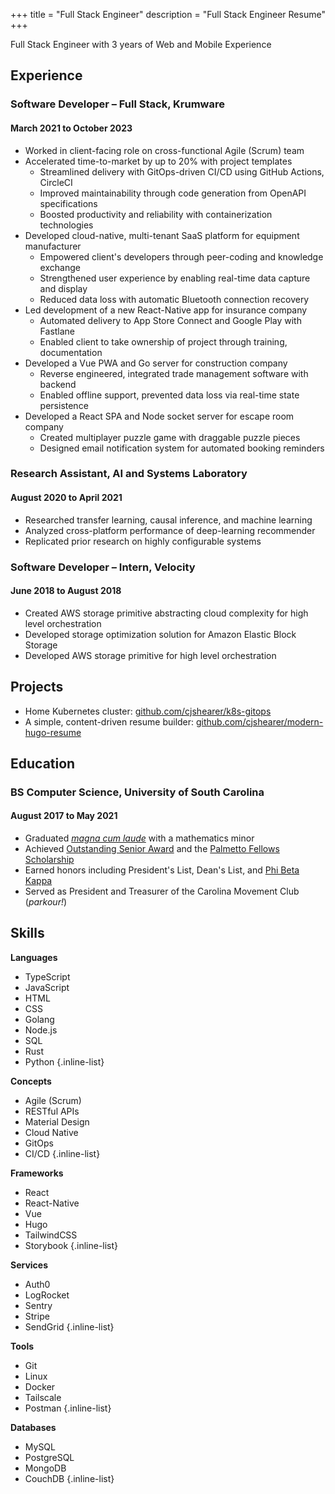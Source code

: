+++
title = "Full Stack Engineer"
description = "Full Stack Engineer Resume"
+++

Full Stack Engineer with 3 years of Web and Mobile Experience

## Experience

### Software Developer – Full Stack, Krumware

#### March 2021 to October 2023

- Worked in client-facing role on cross-functional Agile (Scrum) team
- Accelerated time-to-market by up to 20% with project templates
  - Streamlined delivery with GitOps-driven CI/CD using GitHub Actions, CircleCI
  - Improved maintainability through code generation from OpenAPI specifications
  - Boosted productivity and reliability with containerization technologies
- Developed cloud-native, multi-tenant SaaS platform for equipment manufacturer
  - Empowered client's developers through peer-coding and knowledge exchange
  - Strengthened user experience by enabling real-time data capture and display
  - Reduced data loss with automatic Bluetooth connection recovery
- Led development of a new React-Native app for insurance company
  - Automated delivery to App Store Connect and Google Play with Fastlane
  - Enabled client to take ownership of project through training, documentation
- Developed a Vue PWA and Go server for construction company
  - Reverse engineered, integrated trade management software with backend
  - Enabled offline support, prevented data loss via real-time state persistence
- Developed a React SPA and Node socket server for escape room company
  - Created multiplayer puzzle game with draggable puzzle pieces
  - Designed email notification system for automated booking reminders

### Research Assistant, AI and Systems Laboratory

#### August 2020 to April 2021

- Researched transfer learning, causal inference, and machine learning
- Analyzed cross-platform performance of deep-learning recommender
- Replicated prior research on highly configurable systems

### Software Developer – Intern, Velocity

#### June 2018 to August 2018

- Created AWS storage primitive abstracting cloud complexity for high level orchestration
- Developed storage optimization solution for Amazon Elastic Block Storage
- Developed AWS storage primitive for high level orchestration

## Projects

- Home Kubernetes cluster: [github.com/cjshearer/k8s-gitops](https://github.com/cjshearer/k8s-gitops)
- A simple, content-driven resume builder: [github.com/cjshearer/modern-hugo-resume](https://github.com/cjshearer/modern-hugo-resume)

## Education

### BS Computer Science, University of South Carolina

#### August 2017 to May 2021

- Graduated [_magna cum laude_](https://www.sc.edu/about/offices_and_divisions/registrar/transcripts_and_records/ediploma/?dvid=BNLCF568) with a mathematics minor
- Achieved [Outstanding Senior Award](https://sc.edu/about/offices_and_divisions/leadership_and_service_center/awards_and_recognition/senior-awards/index.php) and the [Palmetto Fellows Scholarship](https://sc.edu/about/offices_and_divisions/financial_aid/scholarships/scholarships_for_sc_residents/palmetto_fellows/index.php)
- Earned honors including President's List, Dean's List, and [Phi Beta Kappa](https://www.pbk.org/About)
- Served as President and Treasurer of the Carolina Movement Club (_parkour!_)

## Skills

<div class="skills-grid">

**Languages**
- TypeScript
- JavaScript
- HTML
- CSS
- Golang
- Node.js
- SQL
- Rust
- Python
{.inline-list}

**Concepts**
- Agile (Scrum)
- RESTful APIs
- Material Design
- Cloud Native
- GitOps
- CI/CD
{.inline-list}

**Frameworks**
- React
- React-Native
- Vue
- Hugo
- TailwindCSS
- Storybook
{.inline-list}

**Services**
- Auth0
- LogRocket
- Sentry
- Stripe
- SendGrid
{.inline-list}

**Tools**
- Git
- Linux
- Docker
- Tailscale
- Postman
{.inline-list}

**Databases**
- MySQL
- PostgreSQL
- MongoDB
- CouchDB
{.inline-list}

</div>
